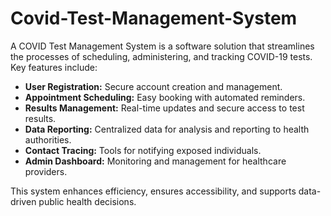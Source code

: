 # Covid-Test-Management-System
A COVID Test Management System is a software solution that streamlines the processes of scheduling, administering, and tracking COVID-19 tests. Key features include:

- **User Registration:** Secure account creation and management.
- **Appointment Scheduling:** Easy booking with automated reminders.
- **Results Management:** Real-time updates and secure access to test results.
- **Data Reporting:** Centralized data for analysis and reporting to health authorities.
- **Contact Tracing:** Tools for notifying exposed individuals.
- **Admin Dashboard:** Monitoring and management for healthcare providers.

This system enhances efficiency, ensures accessibility, and supports data-driven public health decisions.
